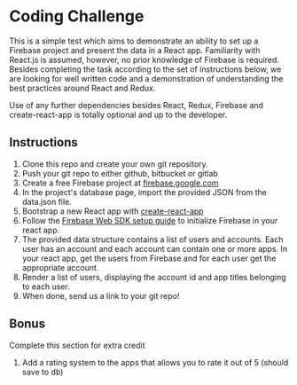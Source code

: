 # Coding Challenge

This is a simple test which aims to demonstrate an ability to set up a Firebase project and present the data in a React app. Familiarity with React.js is assumed, however, no prior knowledge of Firebase is required. Besides completing the task according to the set of instructions below, we are looking for well written code and a demonstration of understanding the best practices around React and Redux.

Use of any further dependencies besides React, Redux, Firebase and create-react-app is totally optional and up to the developer.

## Instructions

1. Clone this repo and create your own git repository.
2. Push your git repo to either github, bitbucket or gitlab
3. Create a free Firebase project at [firebase.google.com](https://firebase.google.com/)
4. In the project's database page, import the provided JSON from the data.json file.
5. Bootstrap a new React app with [create-react-app](https://github.com/facebookincubator/create-react-app)
6. Follow the [Firebase Web SDK setup guide](https://firebase.google.com/docs/web/setup) to initialize Firebase in your react app.
7. The provided data structure contains a list of users and accounts. Each user has an account and each account can contain one or more apps. In your react app, get the users from Firebase and for each user get the appropriate account.
8. Render a list of users, displaying the account id and app titles belonging to each user.
9. When done, send us a link to your git repo!

## Bonus

Complete this section for extra credit

1. Add a rating system to the apps that allows you to rate it out of 5 (should save to db)
